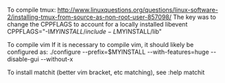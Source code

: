 To compile tmux:
http://www.linuxquestions.org/questions/linux-software-2/installing-tmux-from-source-as-non-root-user-857098/
The key was to change the CPPFLAGS to account for a locally installed libevent
CPPFLAGS="-I$MYINSTALL/include -L$MYINSTALL/lib"

To compile vim
If it is necessary to compile vim, it should likely be configured as:
./configure --prefix=$MYINSTALL --with-features=huge --disable-gui --without-x

To install matchit (better vim bracket, etc matching), see :help matchit
